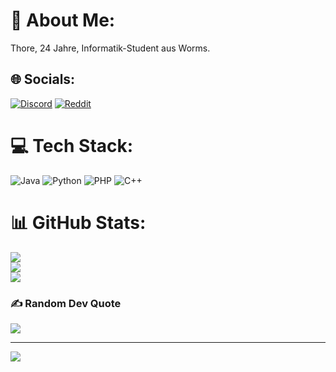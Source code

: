 # 💫 About Me:
Thore, 24 Jahre, Informatik-Student aus Worms. 


## 🌐 Socials:
[![Discord](https://img.shields.io/badge/Discord-%237289DA.svg?logo=discord&logoColor=white)](https://discord.gg/https://discord.gg/eq2z8vTC) [![Reddit](https://img.shields.io/badge/Reddit-%23FF4500.svg?logo=Reddit&logoColor=white)](https://reddit.com/user/-Thore) 

# 💻 Tech Stack:
![Java](https://img.shields.io/badge/java-%23ED8B00.svg?style=for-the-badge&logo=java&logoColor=white) ![Python](https://img.shields.io/badge/python-3670A0?style=for-the-badge&logo=python&logoColor=ffdd54) ![PHP](https://img.shields.io/badge/php-%23777BB4.svg?style=for-the-badge&logo=php&logoColor=white) ![C++](https://img.shields.io/badge/c++-%2300599C.svg?style=for-the-badge&logo=c%2B%2B&logoColor=white)
# 📊 GitHub Stats:
![](https://github-readme-stats.vercel.app/api?username=ThoreEI&theme=dark&hide_border=true&include_all_commits=true&count_private=true)<br/>
![](https://github-readme-streak-stats.herokuapp.com/?user=ThoreEI&theme=dark&hide_border=true)<br/>
![](https://github-readme-stats.vercel.app/api/top-langs/?username=ThoreEI&theme=dark&hide_border=true&include_all_commits=true&count_private=true&layout=compact)

### ✍️ Random Dev Quote
![](https://quotes-github-readme.vercel.app/api?type=vetical&theme=radical)

---
[![](https://visitcount.itsvg.in/api?id=ThoreEI&icon=0&color=0)](https://visitcount.itsvg.in)

<!-- Proudly created with GPRM ( https://gprm.itsvg.in ) -->
